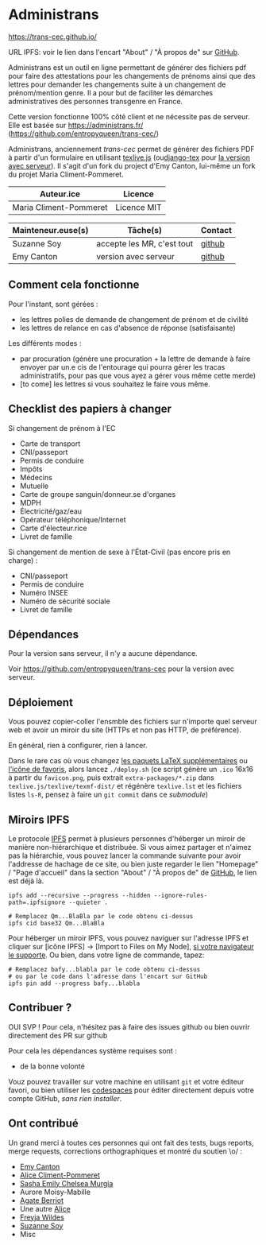 Administrans
===

https://trans-cec.github.io/

URL IPFS: voir le lien dans l'encart "About" / "À propos de" sur [GitHub](https://github.com/administrans/administrans.github.io).

Administrans est un outil en ligne permettant de générer des fichiers pdf pour faire des attestations pour les changements de prénoms ainsi que des lettres pour demander les changements suite à un changement de prénom/mention genre.
Il a pour but de faciliter les démarches administratives des personnes transgenre en France.

Cette version fonctionne 100% côté client et ne nécessite pas de serveur. Elle est basée sur https://administrans.fr/ (https://github.com/entropyqueen/trans-cec/)

Administrans, anciennement *trans-cec* permet de générer des fichiers PDF à partir d'un formulaire en utilisant [texlive.js](https://github.com/fzimmermann89/texlive.js/) (ou[django-tex](https://pypi.org/project/django-tex/) pour [la version avec serveur](https://github.com/entropyqueen/trans-cec)).
Il s'agit d'un fork du project d'Emy Canton, lui-même un fork du projet Maria Climent-Pommeret.

| Auteur.ice             | Licence     |
|------------------------|-------------|
| Maria Climent-Pommeret | Licence MIT |


| Mainteneur.euse(s) | Tâche(s)                   | Contact |
|--------------------|----------------------------|---------|
| Suzanne Soy        | accepte les MR, c'est tout | [github](https://github.com/administrans/administrans/issues)    |
| Emy Canton         | version avec serveur       | [github](https://github.com/entropyqueen/trans-cec/issues)    |

Comment cela fonctionne
-----------------------

Pour l'instant, sont gérées :
- les lettres polies de demande de changement de prénom et de civilité
- les lettres de relance en cas d'absence de réponse (satisfaisante)

Les différents modes :
- par procuration (génère une procuration + la lettre de demande à faire envoyer
par un.e cis de l'entourage qui pourra gérer les tracas administratifs, pour pas
que vous ayez a gérer vous même cette merde)
- [to come] les lettres si vous souhaitez le faire vous même.

Checklist des papiers à changer
-------------------------------

Si changement de prénom à l'EC
- Carte de transport
- CNI/passeport
- Permis de conduire
- Impôts
- Médecins
- Mutuelle
- Carte de groupe sanguin/donneur.se d'organes
- MDPH
- Électricité/gaz/eau
- Opérateur téléphonique/Internet
- Carte d'électeur.rice
- Livret de famille

Si changement de mention de sexe à l'État-Civil (pas encore pris en charge) :
- CNI/passeport
- Permis de conduire
- Numéro INSEE
- Numéro de sécurité sociale
- Livret de famille

Dépendances
-----------

Pour la version sans serveur, il n'y a aucune dépendance.

Voir https://github.com/entropyqueen/trans-cec pour la version avec serveur.

Déploiement
-----------

Vous pouvez copier-coller l'ensmble des fichiers sur n'importe quel serveur web et avoir un miroir du site (HTTPs et non pas HTTP, de préférence).

En général, rien à configurer, rien à lancer.

Dans le rare cas où vous changez [les paquets LaTeX supplémentaires](https://github.com/administrans/trans-cec.github.io/tree/main/extra-packages) ou [l'icône de favoris](https://github.com/administrans/trans-cec.github.io/blob/main/favicon.png), alors lancez `./deploy.sh` (ce script génère un `.ico` 16x16 à partir du `favicon.png`, puis extrait `extra-packages/*.zip` dans `texlive.js/texlive/texmf-dist/` et régénère `texlive.lst` et les fichiers listes `ls-R`, pensez à faire un `git commit` dans ce *submodule*)

Miroirs IPFS
------------

Le protocole [IPFS](https://ipfs.tech) permet à plusieurs personnes d'héberger un miroir de manière non-hiérarchique et distribuée. Si vous aimez partager et n'aimez pas la hiérarchie, vous pouvez lancer la commande suivante pour avoir l'addresse de hachage de ce site, ou bien juste regarder le lien "Homepage" / "Page d'accueil" dans la section "About" / "À propos de" de [GitHub](https://github.com/administrans/administrans.github.io), le lien est déjà là.

```shell
ipfs add --recursive --progress --hidden --ignore-rules-path=.ipfsignore --quieter .

# Remplacez Qm...BlaBla par le code obtenu ci-dessus
ipfs cid base32 Qm...BlaBla
```

Pour héberger un miroir IPFS, vous pouvez naviguer sur l'adresse IPFS et cliquer sur [icône IPFS] → [Import to Files on My Node], [si votre navigateur le supporte](https://docs.ipfs.tech/install/ipfs-companion/). Ou bien, dans votre ligne de commande, tapez:

```shell
# Remplacez bafy...blabla par le code obtenu ci-dessus
# ou par le code dans l'adresse dans l'encart sur GitHub
ipfs pin add --progress bafy...blabla
```

Contribuer ?
------------

OUI SVP ! Pour cela, n'hésitez pas à faire des issues github ou bien ouvrir directement des PR sur github 

Pour cela les dépendances système requises sont :

- de la bonne volonté

Vouz pouvez travailler sur votre machine en utilisant `git` et votre éditeur favori, ou bien utiliser les [codespaces](https://docs.github.com/en/codespaces) pour éditer directement depuis votre compte GitHub, *sans rien installer*.

Ont contribué
-------------

Un grand merci à toutes ces personnes qui ont fait des tests, bugs reports, merge requests, corrections orthographiques
et montré du soutien \o/ :

- [Emy Canton](https://entropyqueen.github.io/)
- [Alice Climent-Pommeret](https://alice.climent-pommeret.red/fr)
- [Sasha Emily Chelsea Murgia](https://www.chelsea486mhz.fr)
- Aurore Moisy-Mabille
- [Agate Berriot](https://agate.blue/)
- Une autre [Alice](https://bidule.menf.in/users/alice)
- [Freyja Wildes](https://social.art-software.fr/@freyja_wildes)
- [Suzanne Soy](https://suzanne.soy)
- Misc

